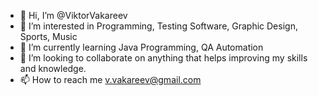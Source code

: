 - 👋 Hi, I’m @ViktorVakareev
- 👀 I’m interested in Programming, Testing Software, Graphic Design, Sports, Music
- 🌱 I’m currently learning Java Programming, QA Automation
- 💞️ I’m looking to collaborate on anything that helps improving my skills and knowledge. 
- 📫 How to reach me v.vakareev@gmail.com

<!---
ViktorVakareev/ViktorVakareev is a ✨ special ✨ repository because its `README.md` (this file) appears on your GitHub profile.
You can click the Preview link to take a look at your changes.
--->
